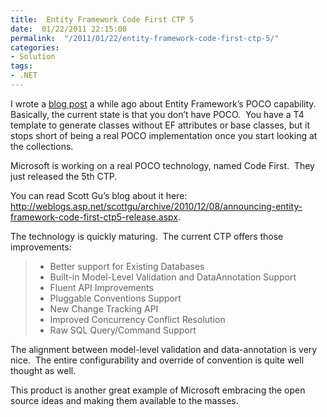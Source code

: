 ```yaml
---
title:  Entity Framework Code First CTP 5
date:  01/22/2011 22:15:00
permalink:  "/2011/01/22/entity-framework-code-first-ctp-5/"
categories:
- Solution
tags:
- .NET
---
```

<p>I wrote a <a href="https://vincentlauzon.wordpress.com/2010/11/12/entity-framework-4-0-poco-or-poco/">blog post</a> a while ago about Entity Framework’s POCO capability.&#160; Basically, the current state is that you don’t have POCO.&#160; You have a T4 template to generate classes without EF attributes or base classes, but it stops short of being a real POCO implementation once you start looking at the collections.</p>  <p>Microsoft is working on a real POCO technology, named Code First.&#160; They just released the 5th CTP.</p>  <p>You can read Scott Gu’s blog about it here:&#160; <a title="http://weblogs.asp.net/scottgu/archive/2010/12/08/announcing-entity-framework-code-first-ctp5-release.aspx" href="http://weblogs.asp.net/scottgu/archive/2010/12/08/announcing-entity-framework-code-first-ctp5-release.aspx">http://weblogs.asp.net/scottgu/archive/2010/12/08/announcing-entity-framework-code-first-ctp5-release.aspx</a>.</p>  <p>The technology is quickly maturing.&#160; The current CTP offers those improvements:</p>  <blockquote>   <ul>     <li>Better support for Existing Databases </li>      <li>Built-in Model-Level Validation and DataAnnotation Support </li>      <li>Fluent API Improvements </li>      <li>Pluggable Conventions Support </li>      <li>New Change Tracking API </li>      <li>Improved Concurrency Conflict Resolution </li>      <li>Raw SQL Query/Command Support </li>   </ul> </blockquote>  <p>The alignment between model-level validation and data-annotation is very nice.&#160; The entire configurability and override of convention is quite well thought as well.</p> This product is another great example of Microsoft embracing the open source ideas and making them available to the masses.